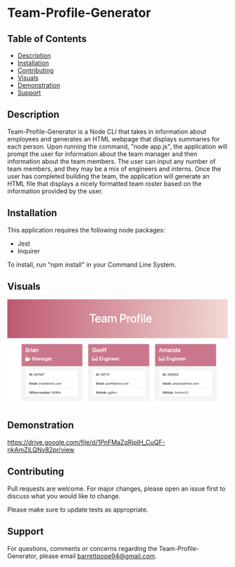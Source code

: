 # Team-Profile-Generator

## Table of Contents
* [Description](#description)
* [Installation](#installation)
* [Contributing](#contributing)
* [Visuals](#visuals)
* [Demonstration](#demonstration)
* [Support](#support)

## Description
Team-Profile-Generator is a Node CLI that takes in information about employees and generates an HTML webpage that displays summaries for each person. Upon running the command, "node app.js", the application will prompt the user for information about the team manager and then information about the team members. The user can input any number of team members, and they may be a mix of engineers and interns. Once the user has completed building the team, the application will generate an HTML file that displays a nicely formatted team roster based on the information provided by the user. 

## Installation
This application requires the following node packages:
* Jest
* Inquirer

To install, run "npm install" in your Command Line System.

## Visuals
![](Assets/app.png)

## Demonstration
https://drive.google.com/file/d/1PnFMaZqRjpIH_CuQF-nkAmZiLQNv82pr/view

## Contributing
Pull requests are welcome. For major changes, please open an issue first to discuss what you would like to change. 

Please make sure to update tests as appropriate.

## Support
For questions, comments or concerns regarding the Team-Profile-Generator, please email barrettpope94@gmail.com.
